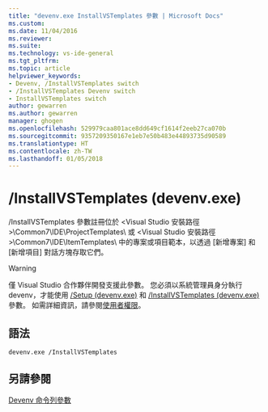 ```yaml
---
title: "devenv.exe InstallVSTemplates 參數 | Microsoft Docs"
ms.custom: 
ms.date: 11/04/2016
ms.reviewer: 
ms.suite: 
ms.technology: vs-ide-general
ms.tgt_pltfrm: 
ms.topic: article
helpviewer_keywords:
- Devenv, /InstallVSTemplates switch
- /InstallVSTemplates Devenv switch
- InstallVSTemplates switch
author: gewarren
ms.author: gewarren
manager: ghogen
ms.openlocfilehash: 529979caa801ace8dd649cf1614f2eeb27ca070b
ms.sourcegitcommit: 9357209350167e1eb7e50b483e44893735d90589
ms.translationtype: HT
ms.contentlocale: zh-TW
ms.lasthandoff: 01/05/2018
---
```

# <a name="installvstemplates-devenvexe"></a>/InstallVSTemplates (devenv.exe)

/InstallVSTemplates 參數註冊位於 \<Visual Studio 安裝路徑>\Common7\IDE\ProjectTemplates\ 或 \<Visual Studio 安裝路徑>\Common7\IDE\ItemTemplates\ 中的專案或項目範本，以透過 [新增專案] 和 [新增項目] 對話方塊存取它們。

> [!WARNING]
> 僅 Visual Studio 合作夥伴開發支援此參數。 您必須以系統管理員身分執行 devenv，才能使用 [/Setup (devenv.exe)](../../ide/reference/setup-devenv-exe.md) 和 [/InstallVSTemplates (devenv.exe)](../../ide/reference/installvstemplates-devenv-exe.md) 參數。 如需詳細資訊，請參閱[使用者權限](../../ide/user-permissions-and-visual-studio.md)。

## <a name="syntax"></a>語法

```
devenv.exe /InstallVSTemplates
```

## <a name="see-also"></a>另請參閱

[Devenv 命令列參數](../../ide/reference/devenv-command-line-switches.md)
